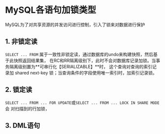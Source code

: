 # MySQL各语句加锁类型
MySQL为了对共享资源的并发访问进行控制，引入了锁来对数据进行保护

## 1. 非锁定读
```SELECT ... FROM``` 属于一致性非锁定读，通过数据库的undo来构建快照，然后基于此快照返回结果集，
在RC和RR隔离级别下，此时不会对数据库记录加锁。当事务隔离级别置为**可串行化【SERIALIZABLE】**时，
这个查询对查询的索引记录加 shared next-key 锁；当查询条件的字段使用唯一索引时，加索引记录锁。

## 2. 锁定读
```SELECT ... FROM ... FOR UPDATE```或```SELECT ... FROM ... LOCK IN SHARE MODE```会
对扫描到的行加锁，

## 3. DML语句







